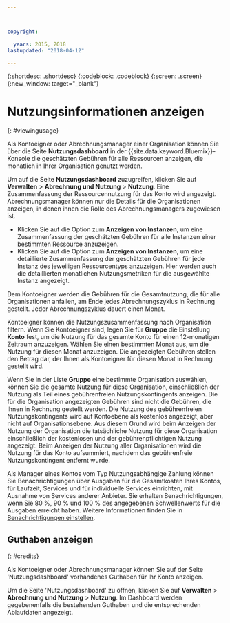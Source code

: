 ```yaml
---



copyright:

  years: 2015, 2018
lastupdated: "2018-04-12"

---
```


{:shortdesc: .shortdesc}
{:codeblock: .codeblock}
{:screen: .screen}
{:new_window: target="_blank"}

# Nutzungsinformationen anzeigen
{: #viewingusage}

Als Kontoeigner oder Abrechnungsmanager einer Organisation können Sie über die Seite **Nutzungsdashboard** in der {{site.data.keyword.Bluemix}}-Konsole die geschätzten Gebühren für alle Ressourcen anzeigen, die monatlich in Ihrer Organisation genutzt werden. 

Um auf die Seite **Nutzungsdashboard** zuzugreifen, klicken Sie auf **Verwalten** > **Abrechnung und Nutzung** > **Nutzung**. Eine Zusammenfassung der Ressourcennutzung für das Konto wird angezeigt. Abrechnungsmanager können nur die Details für die Organisationen anzeigen, in denen ihnen die Rolle des Abrechnungsmanagers zugewiesen ist.

   * Klicken Sie auf die Option zum **Anzeigen von Instanzen**, um eine Zusammenfassung der geschätzten Gebühren für alle Instanzen einer bestimmten Ressource anzuzeigen. 
   * Klicken Sie auf die Option zum **Anzeigen von Instanzen**, um eine detaillierte Zusammenfassung der geschätzten Gebühren für jede Instanz des jeweiligen Ressourcentyps anzuzeigen. Hier werden auch die detaillierten monatlichen Nutzungsmetriken für die ausgewählte Instanz angezeigt. 

Dem Kontoeigner werden die Gebühren für die Gesamtnutzung, die für alle Organisationen anfallen, am Ende jedes Abrechnungszyklus in Rechnung gestellt. Jeder Abrechnungszyklus dauert einen Monat.

Kontoeigner können die Nutzungszusammenfassung nach Organisation filtern. Wenn Sie Kontoeigner sind, legen Sie für **Gruppe** die Einstellung **Konto** fest, um die Nutzung für das gesamte Konto für einen 12-monatigen Zeitraum anzuzeigen. Wählen Sie einen bestimmten Monat aus, um die Nutzung für diesen Monat anzuzeigen.  Die angezeigten Gebühren stellen den Betrag dar, der Ihnen als Kontoeigner für diesen Monat in Rechnung gestellt wird.

Wenn Sie in der Liste **Gruppe** eine bestimmte Organisation auswählen, können Sie die gesamte Nutzung für diese Organisation, einschließlich der Nutzung als Teil eines gebührenfreien Nutzungskontingents anzeigen. Die für die Organisation angezeigten Gebühren sind nicht die Gebühren, die Ihnen in Rechnung gestellt werden. Die Nutzung des gebührenfreien Nutzungskontingents wird auf Kontoebene als kostenlos angezeigt, aber nicht auf Organisationsebene. Aus diesem Grund wird beim Anzeigen der Nutzung der Organisation die tatsächliche Nutzung für diese Organisation einschließlich der kostenlosen und der gebührenpflichtigen Nutzung angezeigt. Beim Anzeigen der Nutzung aller Organisationen wird die Nutzung für das Konto aufsummiert, nachdem das gebührenfreie Nutzungskontingent entfernt wurde.

Als Manager eines Kontos vom Typ Nutzungsabhängige Zahlung können Sie Benachrichtigungen über Ausgaben für die Gesamtkosten Ihres Kontos, für Laufzeit, Services und für individuelle Services einrichten, mit Ausnahme von Services anderer Anbieter. Sie erhalten Benachrichtigungen, wenn Sie 80 %, 90 % und 100 % des angegebenen Schwellenwerts für die Ausgaben erreicht haben. Weitere Informationen finden Sie in [Benachrichtigungen einstellen](/docs/account/notifications.html).

## Guthaben anzeigen
{: #credits}

Als Kontoeigner oder Abrechnungsmanager können Sie auf der Seite 'Nutzungsdashboard' vorhandenes Guthaben für Ihr Konto anzeigen.

Um die Seite 'Nutzungsdashboard' zu öffnen, klicken Sie auf **Verwalten** > **Abrechnung und Nutzung** > **Nutzung**. Im Dashboard werden gegebenenfalls die bestehenden Guthaben und die entsprechenden Ablaufdaten angezeigt.
